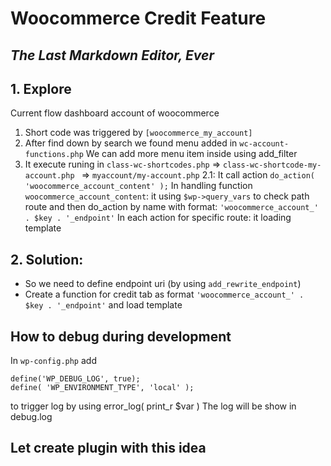 # Woocommerce Credit Feature
## _The Last Markdown Editor, Ever_
## 1. Explore
Current flow dashboard account of woocommerce
1. Short code was triggered by `[woocommerce_my_account]`
2. After find down by search we found menu added in `wc-account-functions.php`
    We can add more menu item inside using add_filter
3. It execute runing in `class-wc-shortcodes.php` => `class-wc-shortcode-my-account.php ` => `myaccount/my-account.php`
    2.1: It call action `do_action( 'woocommerce_account_content' );`
     In handling function `woocommerce_account_content`: it using `$wp->query_vars` to check path route and then do_action by name with format:
     `'woocommerce_account_' . $key . '_endpoint'`
    In each action for specific route: it loading template
## 2. Solution:
   - So we need to define endpoint uri (by using `add_rewrite_endpoint`)
   - Create a function for credit tab as format `'woocommerce_account_' . $key . '_endpoint'` and load template
## How to debug during development
In `wp-config.php` add 
```
define('WP_DEBUG_LOG', true);
define( 'WP_ENVIRONMENT_TYPE', 'local' );
```
to trigger log by using error_log( print_r $var )
The log will be show in debug.log

## Let create plugin with this idea

